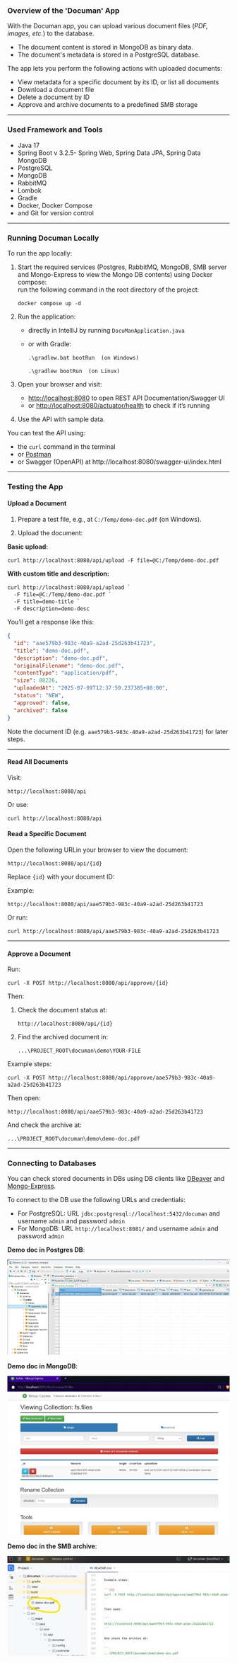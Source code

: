 ### Overview of the 'Documan' App

With the Documan app, you can upload various document files (*PDF, images, etc.*) to the database.

- The document content is stored in MongoDB as binary data.
- The document's metadata is stored in a PostgreSQL database.

The app lets you perform the following actions with uploaded documents:

- View metadata for a specific document by its ID, or list all documents
- Download a document file
- Delete a document by ID
- Approve and archive documents to a predefined SMB storage

---

### Used Framework and Tools

- Java 17
- Spring Boot v 3.2.5- Spring Web, Spring Data JPA, Spring Data MongoDB 
- PostgreSQL
- MongoDB
- RabbitMQ
- Lombok
- Gradle
- Docker, Docker Compose
- and Git for version control

---

### Running Documan Locally

To run the app locally:

1. Start the required services (Postgres, RabbitMQ, MongoDB, SMB server and Mongo-Express to view the Mongo DB contents) using Docker compose:  
   run the following command in the root directory of the project:
   ```
   docker compose up -d
   ```

2. Run the application:
    - directly in IntelliJ by running `DocuManApplication.java`
    - or with Gradle:
        ```
        .\gradlew.bat bootRun  (on Windows)
        ```
      
        ```
        .\gradlew bootRun  (on Linux)
        ```

3. Open your browser and visit:

    - [http://localhost:8080](http://localhost:8080) to open REST API Documentation/Swagger UI
    - or [http://localhost:8080/actuator/health](http://localhost:8080/actuator/health) to check if it’s running

4. Use the API with sample data.

You can test the API using:
- the `curl` command in the terminal 
- or [Postman](https://www.postman.com/downloads/)
- or Swagger (OpenAPI) at http://localhost:8080/swagger-ui/index.html

---

### Testing the App

#### Upload a Document

1. Prepare a test file, e.g., at `C:/Temp/demo-doc.pdf` (on Windows).

2. Upload the document:

**Basic upload:**

```cli
curl http://localhost:8080/api/upload -F file=@C:/Temp/demo-doc.pdf
```

**With custom title and description:**

```cli
curl http://localhost:8080/api/upload `
  -F file=@C:/Temp/demo-doc.pdf `
  -F title=demo-title `
  -F description=demo-desc
```

You’ll get a response like this:

```json
{
  "id": "aae579b3-983c-40a9-a2ad-25d263b41723",
  "title": "demo-doc.pdf",
  "description": "demo-doc.pdf",
  "originalFilename": "demo-doc.pdf",
  "contentType": "application/pdf",
  "size": 88226,
  "uploadedAt": "2025-07-09T12:37:59.237385+08:00",
  "status": "NEW",
  "approved": false,
  "archived": false
}
```

Note the document ID (e.g. `aae579b3-983c-40a9-a2ad-25d263b41723`) for later steps.

---

#### Read All Documents

Visit:

```
http://localhost:8080/api
```

Or use:

```cli
curl http://localhost:8080/api
```

#### Read a Specific Document

Open the following URLin your browser to view the document:

```
http://localhost:8080/api/{id}
```
Replace `{id}` with your document ID:

Example:

```
http://localhost:8080/api/aae579b3-983c-40a9-a2ad-25d263b41723
```

Or run:

```cli
curl http://localhost:8080/api/aae579b3-983c-40a9-a2ad-25d263b41723
```

---

#### Approve a Document

Run:

```cli
curl -X POST http://localhost:8080/api/approve/{id}
```

Then:

1. Check the document status at:
   ```
   http://localhost:8080/api/{id}
   ```
2. Find the archived document in:
   ```
   ...\PROJECT_ROOT\documan\demo\YOUR-FILE
   ```

Example steps:

```cli
curl -X POST http://localhost:8080/api/approve/aae579b3-983c-40a9-a2ad-25d263b41723
```

Then open:

```
http://localhost:8080/api/aae579b3-983c-40a9-a2ad-25d263b41723
```

And check the archive at:

```
...\PROJECT_ROOT\documan\demo\demo-doc.pdf
```

---

### Connecting to Databases
You can check stored documents in DBs using DB clients like [DBeaver](https://dbeaver.io/) and [Mongo-Express](https://hub.docker.com/_/mongo-express). 

To connect to the DB use the following URLs and credentials:
- For PostgreSQL: URL `jdbc:postgresql://localhost:5432/documan` and username `admin` and password `admin`
- For MongoDB: URL `http://localhost:8081/` and username `admin` and password `admin`

**Demo doc in Postgres DB**:  

![Document in PostgresDB](./demo-screenshots/demo-doc-in-postgresdb.jpg)


**Demo doc in MongoDB**:  

![Document in MongoDB](./demo-screenshots/demo-doc-in-mongodb.jpg)



**Demo doc in the SMB archive**:  

![Archived document](./demo-screenshots/demo-doc-in-smb-archive.jpg)
